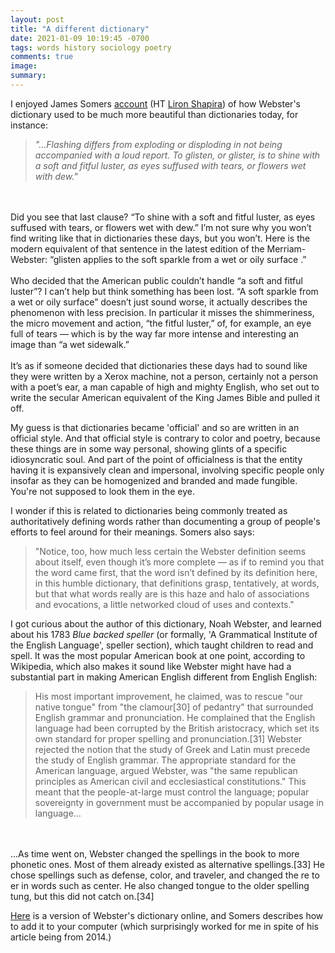 ```yaml
---
layout: post
title: "A different dictionary"
date: 2021-01-09 10:19:45 -0700
tags: words history sociology poetry
comments: true
image:
summary:
---
```

I enjoyed James Somers [account](https://jsomers.net/blog/dictionary) (HT [Liron Shapira](https://worldspiritsockpuppet.com/2020/12/19/thesauring.html#comment-5194868155)) of how Webster's dictionary used to be much more beautiful than dictionaries today, for instance:

>*"…Flashing differs from exploding or disploding in not being accompanied with a loud report. To glisten, or glister, is to shine with a soft and fitful luster, as eyes suffused with tears, or flowers wet with dew."*
<br>
<br>
Did you see that last clause? “To shine with a soft and fitful luster, as eyes suffused with tears, or flowers wet with dew.” I’m not sure why you won’t find writing like that in dictionaries these days, but you won’t. Here is the modern equivalent of that sentence in the latest edition of the Merriam-Webster: “glisten applies to the soft sparkle from a wet or oily surface <glistening wet sidewalk>.”
<br>
<br>
Who decided that the American public couldn’t handle “a soft and fitful luster”? I can’t help but think something has been lost. “A soft sparkle from a wet or oily surface” doesn’t just sound worse, it actually describes the phenomenon with less precision. In particular it misses the shimmeriness, the micro movement and action, “the fitful luster,” of, for example, an eye full of tears — which is by the way far more intense and interesting an image than “a wet sidewalk.”
<br>
<br>
It’s as if someone decided that dictionaries these days had to sound like they were written by a Xerox machine, not a person, certainly not a person with a poet’s ear, a man capable of high and mighty English, who set out to write the secular American equivalent of the King James Bible and pulled it off.

My guess is that dictionaries became 'official' and so are written in an official style. And that official style is contrary to color and poetry, because these things are in some way personal, showing glints of a specific idiosyncratic soul. And part of the point of officialness is that the entity having it is expansively clean and impersonal, involving specific people only insofar as they can be homogenized and branded and made fungible. You're not supposed to look them in the eye.

I wonder if this is related to dictionaries being commonly treated as authoritatively defining words rather than documenting a group of people's efforts to feel around for their meanings. Somers also says:

>"Notice, too, how much less certain the Webster definition seems about itself, even though it’s more complete — as if to remind you that the word came first, that the word isn’t defined by its definition here, in this humble dictionary, that definitions grasp, tentatively, at words, but that what words really are is this haze and halo of associations and evocations, a little networked cloud of uses and contexts."

I got curious about the author of this dictionary, Noah Webster, and learned about his 1783 *Blue backed speller* (or formally, 'A Grammatical Institute of the English Language', speller section), which taught children to read and spell. It was the most popular American book at one point, according to Wikipedia, which also makes it sound like Webster might have had a substantial part in making American English different from English English:

>His most important improvement, he claimed, was to rescue "our native tongue" from "the clamour[30] of pedantry" that surrounded English grammar and pronunciation. He complained that the English language had been corrupted by the British aristocracy, which set its own standard for proper spelling and pronunciation.[31] Webster rejected the notion that the study of Greek and Latin must precede the study of English grammar. The appropriate standard for the American language, argued Webster, was "the same republican principles as American civil and ecclesiastical constitutions." This meant that the people-at-large must control the language; popular sovereignty in government must be accompanied by popular usage in language...
<br>
<br>
...As time went on, Webster changed the spellings in the book to more phonetic ones. Most of them already existed as alternative spellings.[33] He chose spellings such as defense, color, and traveler, and changed the re to er in words such as center. He also changed tongue to the older spelling tung, but this did not catch on.[34]

[Here](http://webstersdictionary1828.com/Dictionary/word) is a version of Webster's dictionary online, and Somers describes how to add it to your computer (which surprisingly worked for me in spite of his article being from 2014.)

